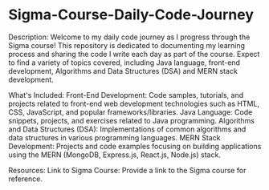 # Sigma-Course-Daily-Code-Journey

Description:
Welcome to my daily code journey as I progress through the Sigma course! This repository is dedicated to documenting my learning process and sharing the code I write each day as part of the course. Expect to find a variety of topics covered, including Java language, front-end development, Algorithms and Data Structures (DSA) and MERN stack development.

What's Included:
Front-End Development: Code samples, tutorials, and projects related to front-end web development technologies such as HTML, CSS, JavaScript, and popular frameworks/libraries.
Java Language: Code snippets, projects, and exercises related to Java programming.
Algorithms and Data Structures (DSA): Implementations of common algorithms and data structures in various programming languages.
MERN Stack Development: Projects and code examples focusing on building applications using the MERN (MongoDB, Express.js, React.js, Node.js) stack.

Resources:
Link to Sigma Course: Provide a link to the Sigma course for reference.
